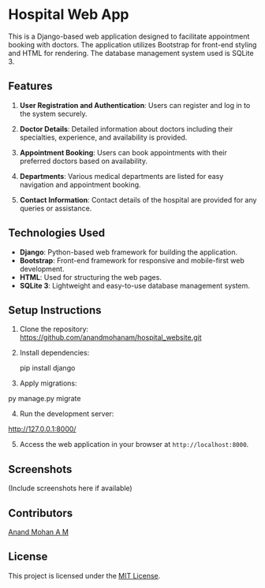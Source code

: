 # Hospital Web App

This is a Django-based web application designed to facilitate appointment booking with doctors. The application utilizes Bootstrap for front-end styling and HTML for rendering. The database management system used is SQLite 3.

## Features

1. **User Registration and Authentication**: Users can register and log in to the system securely.

2. **Doctor Details**: Detailed information about doctors including their specialties, experience, and availability is provided.

3. **Appointment Booking**: Users can book appointments with their preferred doctors based on availability.

4. **Departments**: Various medical departments are listed for easy navigation and appointment booking.

5. **Contact Information**: Contact details of the hospital are provided for any queries or assistance.

## Technologies Used

- **Django**: Python-based web framework for building the application.
- **Bootstrap**: Front-end framework for responsive and mobile-first web development.
- **HTML**: Used for structuring the web pages.
- **SQLite 3**: Lightweight and easy-to-use database management system.

## Setup Instructions

1. Clone the repository:
https://github.com/anandmohanam/hospital_website.git

2. Install dependencies:

   pip install django


3. Apply migrations:

  py manage.py migrate
  

4. Run the development server:

 http://127.0.0.1:8000/





5. Access the web application in your browser at `http://localhost:8000`.

## Screenshots

(Include screenshots here if available)

## Contributors

[Anand Mohan A M](https://github.com/anandmohanam)



## License

This project is licensed under the [MIT License](MIT%20License.txt).

 